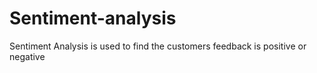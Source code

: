 # Sentiment-analysis
Sentiment Analysis is used to find the customers feedback is positive or negative 
